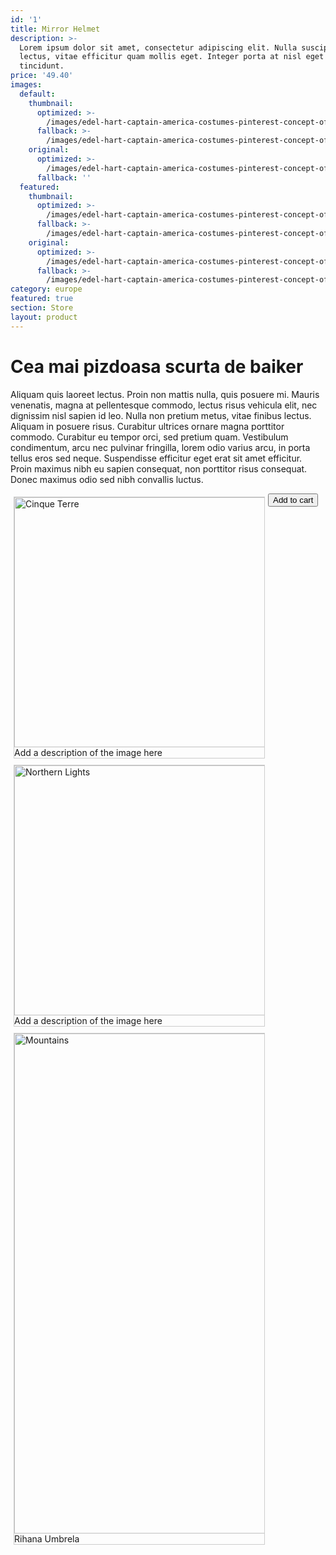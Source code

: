 ```yaml
---
id: '1'
title: Mirror Helmet
description: >-
  Lorem ipsum dolor sit amet, consectetur adipiscing elit. Nulla suscipit velit
  lectus, vitae efficitur quam mollis eget. Integer porta at nisl eget
  tincidunt.
price: '49.40'
images:
  default:
    thumbnail:
      optimized: >-
        /images/edel-hart-captain-america-costumes-pinterest-concept-of-winter-motorcycle-gear-of-winter-motorcycle-gear_large.jpg
      fallback: >-
        /images/edel-hart-captain-america-costumes-pinterest-concept-of-winter-motorcycle-gear-of-winter-motorcycle-gear_large.jpg
    original:
      optimized: >-
        /images/edel-hart-captain-america-costumes-pinterest-concept-of-winter-motorcycle-gear-of-winter-motorcycle-gear_large.jpg
      fallback: ''
  featured:
    thumbnail:
      optimized: >-
        /images/edel-hart-captain-america-costumes-pinterest-concept-of-winter-motorcycle-gear-of-winter-motorcycle-gear_large.jpg
      fallback: >-
        /images/edel-hart-captain-america-costumes-pinterest-concept-of-winter-motorcycle-gear-of-winter-motorcycle-gear_large.jpg
    original:
      optimized: >-
        /images/edel-hart-captain-america-costumes-pinterest-concept-of-winter-motorcycle-gear-of-winter-motorcycle-gear_large.jpg
      fallback: >-
        /images/edel-hart-captain-america-costumes-pinterest-concept-of-winter-motorcycle-gear-of-winter-motorcycle-gear_large.jpg
category: europe
featured: true
section: Store
layout: product
---
```

# Cea mai pizdoasa scurta de baiker

Aliquam quis laoreet lectus. Proin non mattis nulla, quis posuere mi. Mauris venenatis, magna at pellentesque commodo, lectus risus vehicula elit, nec dignissim nisl sapien id leo. Nulla non pretium metus, vitae finibus lectus. Aliquam in posuere risus. Curabitur ultrices ornare magna porttitor commodo. Curabitur eu tempor orci, sed pretium quam. Vestibulum condimentum, arcu nec pulvinar fringilla, lorem odio varius arcu, in porta tellus eros sed neque. Suspendisse efficitur eget erat sit amet efficitur. Proin maximus nibh eu sapien consequat, non porttitor risus consequat. Donec maximus odio sed nibh convallis luctus.
<head>
<style>
div.gallery {
  margin: 5px;
  border: 1px solid #ccc;
  float: left;
  width: 400px;
}

div.gallery:hover {
  border: 1px solid #777;
}

div.gallery img {
  width: 100%;
  height: auto;
}

div.desc {
  padding: 15px;
  text-align: center;
}
</style>
<div class="gallery">
  <a target="_blank" href="img_5terre.jpg">
    <img src="https://images.unsplash.com/photo-1583931027649-6218e01c6e8f?ixlib=rb-1.2.1&ixid=eyJhcHBfaWQiOjEyMDd9&auto=format&fit=crop&w=500&q=60" alt="Cinque Terre" width="600" height="400">
  </a>
  <div class="desc">Add a description of the image here</div>
</div>
</head>

<div class="gallery">
  <a target="_blank" href="https://images.unsplash.com/photo-1583931027649-6218e01c6e8f?ixlib=rb-1.2.1&ixid=eyJhcHBfaWQiOjEyMDd9&auto=format&fit=crop&w=500&q=60">
    <img src="https://images.unsplash.com/photo-1583931027649-6218e01c6e8f?ixlib=rb-1.2.1&ixid=eyJhcHBfaWQiOjEyMDd9&auto=format&fit=crop&w=500&q=60" alt="Northern Lights" width="600" height="400">
  </a>
  <div class="desc">Add a description of the image here</div>
</div>

<div class="gallery">
    <img src="https://images.unsplash.com/photo-1583931027649-6218e01c6e8f?ixlib=rb-1.2.1&ixid=eyJhcHBfaWQiOjEyMDd9&auto=format&fit=crop&w=500&q=60" alt="Mountains" width="1200" height="800">
  </a>
  <div class="desc">Rihana Umbrela</div>
</div>


<button class="snipcart-add-item"
  data-item-id="starry-night"
  data-item-price="79.99"
  data-item-url="/paintings/starry-night"
  data-item-description="High-quality replica of The Starry Night by the Dutch post-impressionist painter Vincent van Gogh."
  data-item-image="/assets/images/starry-night.jpg"
  data-item-name="# scurta de baiker">
  Add to cart
</button>

